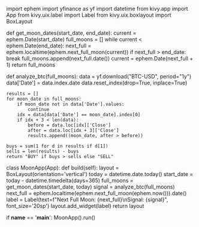 import ephem
import yfinance as yf
import datetime
from kivy.app import App
from kivy.uix.label import Label
from kivy.uix.boxlayout import BoxLayout

def get_moon_dates(start_date, end_date):
    current = ephem.Date(start_date)
    full_moons = []
    while current < ephem.Date(end_date):
        next_full = ephem.localtime(ephem.next_full_moon(current))
        if next_full > end_date:
            break
        full_moons.append(next_full.date())
        current = ephem.Date(next_full + 1)
    return full_moons

def analyze_btc(full_moons):
    data = yf.download("BTC-USD", period="1y")
    data['Date'] = data.index.date
    data.reset_index(drop=True, inplace=True)

    results = []
    for moon_date in full_moons:
        if moon_date not in data['Date'].values:
            continue
        idx = data[data['Date'] == moon_date].index[0]
        if idx + 3 < len(data):
            before = data.loc[idx]['Close']
            after = data.loc[idx + 3]['Close']
            results.append((moon_date, after > before))

    buys = sum(1 for d in results if d[1])
    sells = len(results) - buys
    return "BUY" if buys > sells else "SELL"

class MoonApp(App):
    def build(self):
        layout = BoxLayout(orientation='vertical')
        today = datetime.date.today()
        start_date = today - datetime.timedelta(days=365)
        full_moons = get_moon_dates(start_date, today)
        signal = analyze_btc(full_moons)
        next_full = ephem.localtime(ephem.next_full_moon(ephem.now())).date()
        label = Label(text=f"Next Full Moon: {next_full}\nSignal: {signal}",
                      font_size='20sp')
        layout.add_widget(label)
        return layout

if __name__ == '__main__':
    MoonApp().run()
